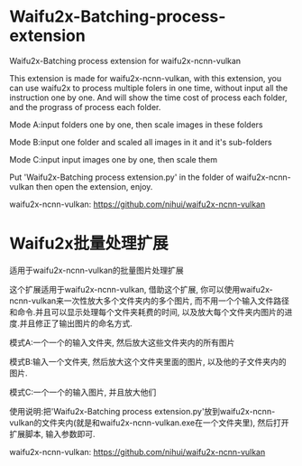 # Waifu2x-Batching-process-extension
Waifu2x-Batching process extension for waifu2x-ncnn-vulkan

This extension is made for waifu2x-ncnn-vulkan, with this extension, you can use waifu2x to process multiple folers in one time, without input all the instruction one by one. And will show the time cost of process each folder, and the prograss of process each folder.

Mode A:input folders one by one, then scale images in these folders

Mode B:input one folder and scaled all images in it and it's sub-folders

Mode C:input input images one by one, then scale them

Put 'Waifu2x-Batching process extension.py' in the folder of waifu2x-ncnn-vulkan then open the extension, enjoy.

waifu2x-ncnn-vulkan:
https://github.com/nihui/waifu2x-ncnn-vulkan

# Waifu2x批量处理扩展
适用于waifu2x-ncnn-vulkan的批量图片处理扩展

这个扩展适用于waifu2x-ncnn-vulkan, 借助这个扩展, 你可以使用waifu2x-ncnn-vulkan来一次性放大多个文件夹内的多个图片, 而不用一个个输入文件路径和命令.并且可以显示处理每个文件夹耗费的时间, 以及放大每个文件夹内图片的进度.并且修正了输出图片的命名方式.

模式A:一个一个的输入文件夹, 然后放大这些文件夹内的所有图片

模式B:输入一个文件夹, 然后放大这个文件夹里面的图片, 以及他的子文件夹内的图片.

模式C:一个一个的输入图片, 并且放大他们

使用说明:把'Waifu2x-Batching process extension.py'放到waifu2x-ncnn-vulkan的文件夹内(就是和waifu2x-ncnn-vulkan.exe在一个文件夹里), 然后打开扩展脚本, 输入参数即可.

waifu2x-ncnn-vulkan:
https://github.com/nihui/waifu2x-ncnn-vulkan

